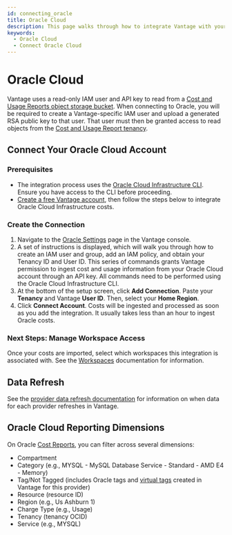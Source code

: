 ```yaml
---
id: connecting_oracle
title: Oracle Cloud
description: This page walks through how to integrate Vantage with your Oracle Cloud account.
keywords:
  - Oracle Cloud
  - Connect Oracle Cloud
---
```


# Oracle Cloud

Vantage uses a read-only IAM user and API key to read from a [Cost and Usage Reports object storage bucket](https://docs.oracle.com/en-us/iaas/Content/Billing/Concepts/usagereportsoverview.htm). When connecting to Oracle, you will be required to create a Vantage-specific IAM user and upload a generated RSA public key to that user. That user must then be granted access to read objects from the [Cost and Usage Report tenancy](https://docs.oracle.com/en-us/iaas/Content/Billing/Concepts/usagereportsoverview.htm#policy).

## Connect Your Oracle Cloud Account

### Prerequisites

- The integration process uses the [Oracle Cloud Infrastructure CLI](https://docs.oracle.com/en-us/iaas/Content/API/Concepts/cliconcepts.htm). Ensure you have access to the CLI before proceeding. 
- [Create a free Vantage account](https://console.vantage.sh/signup), then follow the steps below to integrate Oracle Cloud Infrastructure costs.

### Create the Connection

1. Navigate to the [Oracle Settings](https://console.vantage.sh/settings/oracle/) page in the Vantage console.
2. A set of instructions is displayed, which will walk you through how to create an IAM user and group, add an IAM policy, and obtain your Tenancy ID and User ID. This series of commands grants Vantage permission to ingest cost and usage information from your Oracle Cloud account through an API key. All commands need to be performed using the Oracle Cloud Infrastructure CLI.
3. At the bottom of the setup screen, click **Add Connection**. Paste your **Tenancy** and Vantage **User ID**. Then, select your **Home Region**. 
4. Click **Connect Account**. Costs will be ingested and processed as soon as you add the integration. It usually takes less than an hour to ingest Oracle costs.  

### Next Steps: Manage Workspace Access

Once your costs are imported, select which workspaces this integration is associated with. See the [Workspaces](/workspaces#integration-workspace) documentation for information.

## Data Refresh

See the [provider data refresh documentation](/provider_data_refresh) for information on when data for each provider refreshes in Vantage.

## Oracle Cloud Reporting Dimensions

On Oracle [Cost Reports](/cost_reports), you can filter across several dimensions:

- Compartment
- Category (e.g., MYSQL - MySQL Database Service - Standard - AMD E4 - Memory)
- Tag/Not Tagged (includes Oracle tags and [virtual tags](/tagging) created in Vantage for this provider)
- Resource (resource ID)
- Region (e.g., Us Ashburn 1)
- Charge Type (e.g., Usage)
- Tenancy (tenancy OCID)
- Service (e.g., MYSQL)
